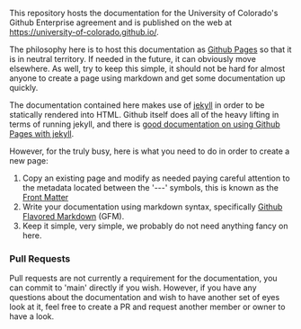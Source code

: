 This repository hosts the documentation for the University of Colorado's Github Enterprise agreement and is published on the web at https://university-of-colorado.github.io/.

The philosophy here is to host this documentation as [Github Pages](https://docs.github.com/en/pages) so that it is in neutral territory. If needed in the future, it can obviously move elsewhere. As well, try to keep this simple, it should not be hard for almost anyone to create a page using markdown and get some documentation up quickly.

The documentation contained here makes use of [jekyll](https://jekyllrb.com) in order to be statically rendered into HTML. Github itself does all of the heavy lifting in terms of running jekyll, and there is [good documentation on using Github Pages with jekyll](https://docs.github.com/en/pages/setting-up-a-github-pages-site-with-jekyll).

However, for the truly busy, here is what you need to do in order to create a new page:
1. Copy an existing page and modify as needed paying careful attention to the metadata located between the '---' symbols, this is known as the [Front Matter](https://jekyllrb.com/docs/front-matter/)
1. Write your documentation using markdown syntax, specifically [Github Flavored Markdown](https://guides.github.com/features/mastering-markdown/#GitHub-flavored-markdown) (GFM).
1. Keep it simple, very simple, we probably do not need anything fancy on here.

### Pull Requests
Pull requests are not currently a requirement for the documentation, you can commit to 'main' directly if you wish. However, if you have any questions about the documentation and wish to have another set of eyes look at it, feel free to create a PR and request another member or owner to have a look.
